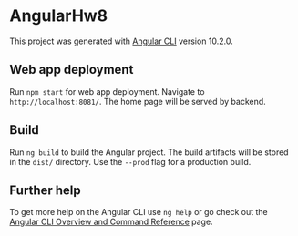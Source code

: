 # AngularHw8

This project was generated with [Angular CLI](https://github.com/angular/angular-cli) version 10.2.0.

## Web app deployment

Run `npm start` for web app deployment. Navigate to `http://localhost:8081/`. The home page will be served by backend.

## Build

Run `ng build` to build the Angular project. The build artifacts will be stored in the `dist/` directory. Use the `--prod` flag for a production build.

## Further help

To get more help on the Angular CLI use `ng help` or go check out the [Angular CLI Overview and Command Reference](https://angular.io/cli) page.
